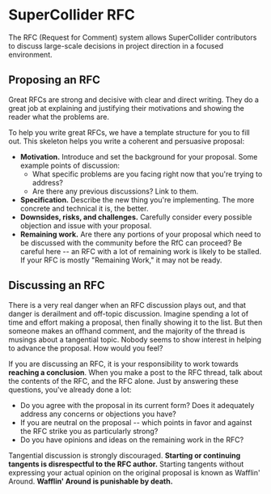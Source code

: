 # SuperCollider RFC

The RFC (Request for Comment) system allows SuperCollider contributors to discuss large-scale decisions in project direction in a focused environment.

## Proposing an RFC

Great RFCs are strong and decisive with clear and direct writing. They do a great job at explaining and justifying their motivations and showing the reader what the problems are.

To help you write great RFCs, we have a template structure for you to fill out. This skeleton helps you write a coherent and persuasive proposal:

- **Motivation.** Introduce and set the background for your proposal. Some example points of discussion:
  - What specific problems are you facing right now that you're trying to address?
  - Are there any previous discussions? Link to them.
- **Specification.** Describe the new thing you're implementing. The more concrete and technical it is, the better.
- **Downsides, risks, and challenges.** Carefully consider every possible objection and issue with your proposal.
- **Remaining work.** Are there any portions of your proposal which need to be discussed with the community before the RfC can proceed? Be careful here -- an RFC with a lot of remaining work is likely to be stalled. If your RFC is mostly "Remaining Work," it may not be ready.

## Discussing an RFC

There is a very real danger when an RFC discussion plays out, and that danger is derailment and off-topic discussion. Imagine spending a lot of time and effort making a proposal, then finally showing it to the list. But then someone makes an offhand comment, and the majority of the thread is musings about a tangential topic. Nobody seems to show interest in helping to advance the proposal. How would you feel?

If you are discussing an RFC, it is your responsibility to work towards **reaching a conclusion**. When you make a post to the RFC thread, talk about the contents of the RFC, and the RFC alone. Just by answering these questions, you've already done a lot:

- Do you agree with the proposal in its current form? Does it adequately address any concerns or objections you have?
- If you are neutral on the proposal -- which points in favor and against the RFC strike you as particularly strong?
- Do you have opinions and ideas on the remaining work in the RFC?

Tangential discussion is strongly discouraged. **Starting or continuing tangents is disrespectful to the RFC author.** Starting tangents without expressing your actual opinion on the original proposal is known as Wafflin' Around. **Wafflin' Around is punishable by death.**
